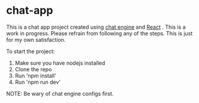 # chat-app

This is a chat app project created using [chat engine](https://chatengine.io/) and [React](https://reactjs.org/) .
This is a work in progress. Please refrain from following any of the steps. This is just for my own satisfaction.

To start the project:
1. Make sure you have nodejs installed
2. Clone the repo
3. Run 'npm install'
4. Run 'npm run dev'

NOTE: Be wary of chat engine configs first.
